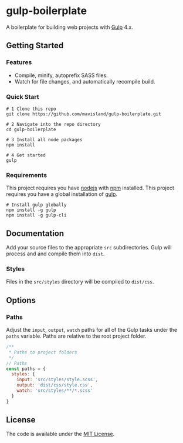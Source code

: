 # gulp-boilerplate

A boilerplate for building web projects with [Gulp](https://gulpjs.com/) 4.x.

## Getting Started

### Features

- Compile, minify, autoprefix SASS files.
- Watch for file changes, and automatically recompile build.

### Quick Start

```
# 1 Clone this repo
git clone https://github.com/mavisland/gulp-boilerplate.git

# 2 Navigate into the repo directory
cd gulp-boilerplate

# 3 Install all node packages
npm install

# 4 Get started
gulp
```

### Requirements

This project requires you have [nodejs](https://nodejs.org/en/) with [npm](https://www.npmjs.com/get-npm) installed.
This project requires you have a global installation of [gulp](http://gulpjs.com/).

```
# Install gulp globally
npm install -g gulp
npm install -g gulp-cli
```

## Documentation

Add your source files to the appropriate `src` subdirectories. Gulp will process and and compile them into `dist`.

### Styles

Files in the `src/styles` directory will be compiled to `dist/css`.

## Options

### Paths

Adjust the `input`, `output`, `watch` paths for all of the Gulp tasks under the `paths` variable. Paths are relative to the root project folder.

```js
/**
 * Paths to project folders
 */
// Paths
const paths = {
  styles: {
    input: 'src/styles/style.scss',
    output: 'dist/css/style.css',
    watch: 'src/styles/**/*.scss'
  }
}
```

## License

The code is available under the [MIT License](LICENSE.md).
